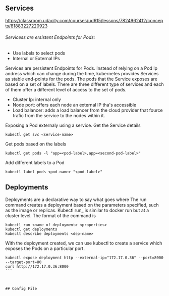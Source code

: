 ## Services
https://classroom.udacity.com/courses/ud615/lessons/7824962412/concepts/81883227220923

###### Servicess are ersistent Endpoints for Pods:
 - Use labels to select pods
 - Internal or External IPs
 
Services are persistent Endpoints for Pods. Instead of relying on a Pod Ip andress which can change during the time, 
kubernetes provides Services as stable end-points for the pods. The pods that the Service exposes are based on a 
set of labels. There are three different type of services and each of them offer a different level of access to the 
set of pods.
 - Cluster Ip: internal only
 - Node port: offers each node an external IP tha's accessible
 - Load balancer: adds a load balancer from the cloud provider that fource trafic from the service to the nodes
   within it.

Exposing a Pod externaly using a service.
Get the Service details
```console
kubectl get svc <service-name>
```

Get pods based on the labels
```console
kubectl get pods -l "app=<pod-label>,app=<second-pod-label>"
```

Add different labels to a Pod
```console
kubectl label pods <pod-name> "<pod-label>"
```

## Deployments 
Deployments are a declarative way to say what goes where
The run command creates a deployment based on the parameters specified, such as the image or replicas. Kubectl run_ is similar to docker run but at a cluster level.
The format of the command is 
```console
kubectl run <name of deployment> <properties>
kubectl get deployments
kubeclt describe deployments <dep-name>
```
With the deployment created, we can use kubectl to create a service which exposes the Pods on a particular port.
```console
kubectl expose deployment http --external-ip="172.17.0.36" --port=8000 --target-port=80
curl http://172.17.0.36:8000
´´´



## Config File

